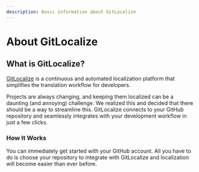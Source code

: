 ```yaml
---
description: Basic information about GitLocalize
---
```


# About GitLocalize

## What is GitLocalize? <a id="what-is-gitlocalize"></a>

[GitLocalize](https://gitlocalize.com/) is a continuous and automated localization platform that simplifies the translation workflow for developers.

Projects are always changing, and keeping them localized can be a daunting \(and annoying\) challenge. We realized this and decided that there should be a way to streamline this. GitLocalize connects to your GitHub repository and seamlessly integrates with your development workflow in just a few clicks.

### How It Works <a id="how-it-works"></a>

You can immediately get started with your GitHub account. All you have to do is choose your repository to integrate with GitLocalize and localization will become easier than ever before.



